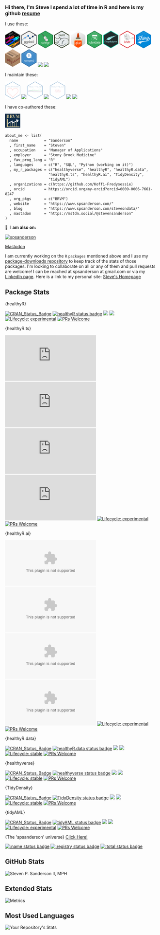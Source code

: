 ### Hi there, I'm Steve I spend a lot of time in R and here is my github [resume](https://resume.github.io/?spsanderson) 
I use these: 
<p align="left">  
  <a href="https://github.com/tidyverse/dplyr"     ><img src="https://raw.githubusercontent.com/rstudio/hex-stickers/master/PNG/dplyr.png"     width="50px"/></a>
  <a href="https://github.com/tidyverse/ggplot2"   ><img src="https://raw.githubusercontent.com/rstudio/hex-stickers/master/PNG/ggplot2.png"   width="50px"/></a>
  <a href="https://github.com/tidyverse/stringr"   ><img src="https://raw.githubusercontent.com/rstudio/hex-stickers/master/PNG/stringr.png"   width="50px"/></a>
  <a href="https://github.com/tidyverse/purrr"     ><img src="https://raw.githubusercontent.com/rstudio/hex-stickers/master/PNG/purrr.png"     width="50px"/></a>
  <a href="https://github.com/tidyverse/glue"      ><img src="https://raw.githubusercontent.com/rstudio/hex-stickers/master/PNG/glue.png"      width="50px"/></a>
  <a href="https://github.com/tidyverse/lubridate" ><img src="https://raw.githubusercontent.com/rstudio/hex-stickers/master/PNG/lubridate.png" width="50px"/></a>
  <a href="https://github.com/rstudio/rmarkdown"   ><img src="https://raw.githubusercontent.com/rstudio/hex-stickers/master/PNG/rmarkdown.png" width="50px"/></a>
  <a href="https://github.com/yihui/knitr"         ><img src="https://raw.githubusercontent.com/rstudio/hex-stickers/master/PNG/knitr.png"     width="50px"/></a>
  <a href="https://github.com/rstudio/shiny"       ><img src="https://raw.githubusercontent.com/rstudio/hex-stickers/master/PNG/shiny.png"     width="50px"/></a>  
  <a href="https://github.com/rstudio/pkgdown"     ><img src="https://raw.githubusercontent.com/rstudio/hex-stickers/master/PNG/pkgdown.png"   width="50px"/></a>
  <a href="https://github.com/r-lib/roxygen2"      ><img src="https://raw.githubusercontent.com/r-lib/roxygen2/master/man/figures/logo.png"    width="50px"/></a>
  <a href="https://github.com/business-science/timetk"><img src="https://raw.githubusercontent.com/business-science/timetk/master/man/figures/logo.png" width="50px"/></a>
  <a href="https://github.com/business-science/modeltime"><img src="https://raw.githubusercontent.com/business-science/modeltime/master/man/figures/logo.png" width="50px"/></a>
</p>

I maintain these: 
<p align="left">
  <a href="https://github.com/spsanderson/healthyverse"><img src= "https://raw.githubusercontent.com/spsanderson/healthyverse/master/man/figures/logo.png"     width="50px"/></a>
  <a href="https://github.com/spsanderson/healthyR"><img src= "https://raw.githubusercontent.com/spsanderson/healthyR/master/man/figures/logo.png"  width="50px"/></a>
  <a href="https://github.com/spsanderson/healthyR.ts"><img src= "https://raw.githubusercontent.com/spsanderson/healthyR.ts/master/man/figures/logo.png"  width="50px"/></a>
  <a href="https://github.com/spsanderson/healthyR.data"><img src= "https://raw.githubusercontent.com/spsanderson/healthyR.data/master/man/figures/logo.png"     width="50px"/></a>
  <a href="https://github.com/spsanderson/healthyR.ai"><img src= "https://raw.githubusercontent.com/spsanderson/healthyR.ai/master/man/figures/logo.png"     width="50px"/></a>
  <a href="https://github.com/spsanderson/TidyDensity"><img src= "https://raw.githubusercontent.com/spsanderson/TidyDensity/master/man/figures/logo.png"     width="50px"/></a>
  <a href="https://github.com/spsanderson/tidyAML"><img src= "https://raw.githubusercontent.com/spsanderson/tidyAML/master/man/figures/logo.png"     width="50px"/></a>
</p>

I have co-authored these:
<p align="left"><a href="https://github.com/Koffi-Fredysessie/BRVM"><img src = "https://raw.githubusercontent.com/Koffi-Fredysessie/BRVM/main/brvm-logo.png" width="50px"/></a>

```
about_me <- list(
  name            = "Sanderson"
  , first_name    = "Steven"
  , occupation    = "Manager of Applications"
  , employer      = "Stony Brook Medicine"
  , fav_prog_lang = "R"
  , languages     = c("R", "SQL", "Python (working on it)")
  , my_r_packages = c("healthyverse", "healthyR", "healthyR.data", 
                    "healthyR.ts", "healthyR.ai", "TidyDensity",
                    "tidyAML")
  , organizations = c(https://github.com/Koffi-Fredysessie)
  , orcid         = https://orcid.org/my-orcid?orcid=0009-0006-7661-8247
  , org_pkgs      = c("BRVM")
  , website       = "https://www.spsanderson.com/"
  , blog          = "https://www.spsanderson.com/steveondata/"
  , mastadon      = "https://mstdn.social/@stevensanderson"
)
```

🔗 &nbsp;**I am also on:**
<p align="left">
<a href="https://www.linkedin.com/in/spsanderson/" target="blank"><img align="center" src="https://raw.githubusercontent.com/rahuldkjain/github-profile-readme-generator/master/src/images/icons/Social/linked-in-alt.svg" alt="spsanderson" height="30" width="40" /></a>
  
<a rel="me" href="https://mstdn.social/@stevensanderson">Mastodon</a>

I am currently working on the `R` `packages` mentioned above and I use my [package-downloads repository](https://github.com/spsanderson/package-downloads) to keep track of the stats of those packages. I'm looking to collaborate on all or any of them and pull requests are welcome! I can be reached at spsanderson at gmail.com or via my [LinkedIn page](https://www.linkedin.com/in/spsanderson/). Here is a link to my personal site: [Steve's Homepage](https://www.spsanderson.com)

## Package Stats
{healthyR}
<!-- badges: start -->
[![CRAN_Status_Badge](http://www.r-pkg.org/badges/version/healthyR)](https://cran.r-project.org/package=healthyR)
[![healthyR status badge](https://spsanderson.r-universe.dev/badges/healthyR)](https://spsanderson.r-universe.dev)
![](https://cranlogs.r-pkg.org/badges/healthyR)
![](https://cranlogs.r-pkg.org/badges/grand-total/healthyR)
[![Lifecycle: experimental](https://img.shields.io/badge/lifecycle-experimental-orange.svg)](https://lifecycle.r-lib.org/articles/stages.html##experimental)
[![PRs Welcome](https://img.shields.io/badge/PRs-welcome-brightgreen.svg?style=flat-square)](https://makeapullrequest.com)
<!-- badges: end -->

{healthyR.ts}
<!-- badges: start -->
[![CRAN_Status_Badge](http://www.r-pkg.org/badges/version/healthyR.ts)](https://cran.r-project.org/package=healthyR.ts)
[![healthyR.ts status badge](https://spsanderson.r-universe.dev/badges/healthyR.ts)](https://spsanderson.r-universe.dev)
![](https://cranlogs.r-pkg.org/badges/healthyR.ts)
![](https://cranlogs.r-pkg.org/badges/grand-total/healthyR.ts)
[![Lifecycle: experimental](https://img.shields.io/badge/lifecycle-experimental-orange.svg)](https://lifecycle.r-lib.org/articles/stages.html#experimental)
[![PRs Welcome](https://img.shields.io/badge/PRs-welcome-brightgreen.svg?style=flat-square)](http://makeapullrequest.com)
<!-- badges: end -->

{healthyR.ai}
<!-- badges: start -->
[![CRAN_Status_Badge](http://www.r-pkg.org/badges/version/healthyR.ai)](https://cran.r-project.org/package=healthyR.ai)
[![healthyR.ai status badge](https://spsanderson.r-universe.dev/badges/healthyR.ai)](https://spsanderson.r-universe.dev)
![](http://cranlogs.r-pkg.org/badges/healthyR.ai)
![](http://cranlogs.r-pkg.org/badges/grand-total/healthyR.ai)
[![Lifecycle: experimental](https://img.shields.io/badge/lifecycle-experimental-orange.svg)](https://lifecycle.r-lib.org/articles/stages.html#experimental)
[![PRs Welcome](https://img.shields.io/badge/PRs-welcome-brightgreen.svg?style=flat-square)](https://makeapullrequest.com)
<!-- badges: end -->

{healthyR.data}
<!-- badges: start -->
[![CRAN_Status_Badge](http://www.r-pkg.org/badges/version/healthyR.data)](https://cran.r-project.org/package=healthyR.data)
[![healthyR.data status badge](https://spsanderson.r-universe.dev/badges/healthyR.data)](https://spsanderson.r-universe.dev)
![](http://cranlogs.r-pkg.org/badges/healthyR.data)
![](http://cranlogs.r-pkg.org/badges/grand-total/healthyR.data)
[![Lifecycle: stable](https://img.shields.io/badge/lifecycle-stable-brightgreen.svg)](https://lifecycle.r-lib.org/articles/stages.html##stable)
[![PRs Welcome](https://img.shields.io/badge/PRs-welcome-brightgreen.svg?style=flat-square)](https://makeapullrequest.com)
<!-- badges: end -->

{healthyverse}
<!-- badges: start -->
[![CRAN_Status_Badge](http://www.r-pkg.org/badges/version/healthyverse)](https://cran.r-project.org/package=healthyverse)
[![healthyverse status badge](https://spsanderson.r-universe.dev/badges/healthyverse)](https://spsanderson.r-universe.dev)
![](http://cranlogs.r-pkg.org/badges/healthyverse)
![](http://cranlogs.r-pkg.org/badges/grand-total/healthyverse)
[![Lifecycle: stable](https://img.shields.io/badge/lifecycle-stable-brightgreen.svg)](https://lifecycle.r-lib.org/articles/stages.html##stable)
[![PRs Welcome](https://img.shields.io/badge/PRs-welcome-brightgreen.svg?style=flat-square)](http://makeapullrequest.com)
<!-- badges: end -->
  
{TidyDensity}
<!-- badges: start -->
[![CRAN_Status_Badge](http://www.r-pkg.org/badges/version/TidyDensity)](https://cran.r-project.org/package=TidyDensity)
[![TidyDensity status badge](https://spsanderson.r-universe.dev/badges/TidyDensity)](https://spsanderson.r-universe.dev)
![](https://cranlogs.r-pkg.org/badges/TidyDensity)
![](https://cranlogs.r-pkg.org/badges/grand-total/TidyDensity)
[![Lifecycle: stable](https://img.shields.io/badge/lifecycle-stable-brightgreen.svg)](https://lifecycle.r-lib.org/articles/stages.html##stable)
[![PRs Welcome](https://img.shields.io/badge/PRs-welcome-brightgreen.svg?style=flat-square)](https://makeapullrequest.com)
<!-- badges: end -->
  
{tidyAML}
  <!-- badges: start -->
[![CRAN_Status_Badge](http://www.r-pkg.org/badges/version/tidyAML)](https://cran.r-project.org/package=tidyAML)
[![tidyAML status badge](https://spsanderson.r-universe.dev/badges/tidyAML)](https://spsanderson.r-universe.dev/tidyAML)
![](https://cranlogs.r-pkg.org/badges/tidyAML)
![](https://cranlogs.r-pkg.org/badges/grand-total/tidyAML)
[![Lifecycle: experimental](https://img.shields.io/badge/lifecycle-experimental-orange.svg)](https://lifecycle.r-lib.org/articles/stages.html##experimental)
[![PRs Welcome](https://img.shields.io/badge/PRs-welcome-brightgreen.svg?style=flat-square)](https://makeapullrequest.com)
<!-- badges: end -->
  
{The 'spsanderson' universe} [Click Here!](https://spsanderson.r-universe.dev/ui#builds)
<!-- r-universe badges: start -->
[![:name status badge](https://spsanderson.r-universe.dev/badges/:name)](https://spsanderson.r-universe.dev)
[![:registry status badge](https://spsanderson.r-universe.dev/badges/:registry)](https://spsanderson.r-universe.dev)
[![:total status badge](https://spsanderson.r-universe.dev/badges/:total)](https://spsanderson.r-universe.dev)
<!-- r-universe badges: end -->
  
## GitHub Stats
![Steven P. Sanderson II, MPH](https://github-readme-stats.vercel.app/api?username=spsanderson&show_icons=true&theme=onedark)

  
## Extended Stats
![Metrics](https://metrics.lecoq.io/spsanderson?template=classic)
  
## Most Used Languages
![Your Repository's Stats](https://github-readme-stats.vercel.app/api/top-langs/?username=spsanderson&hide=html,tex&theme=onedark)
